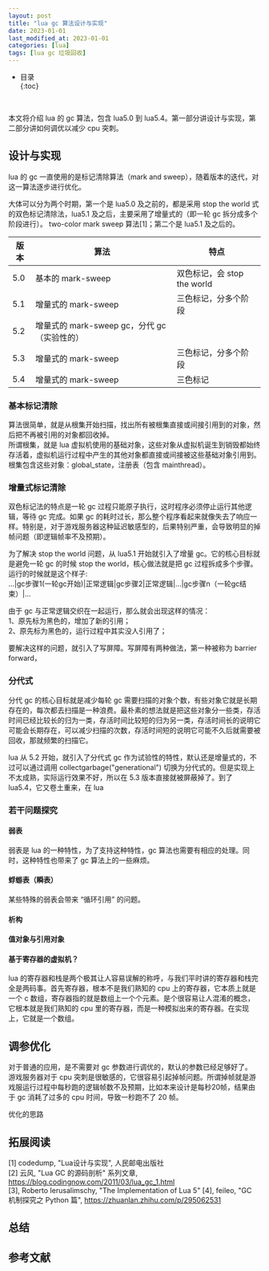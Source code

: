 ```yaml
---
layout: post
title: "lua gc 算法设计与实现"
date: 2023-01-01
last_modified_at: 2023-01-01
categories: [lua]
tags: [lua gc 垃圾回收]
---
```


* 目录  
{:toc}
<br/>  


本文将介绍 lua 的 gc 算法，包含 lua5.0 到 lua5.4。第一部分讲设计与实现，第二部分讲如何调优以减少 cpu 突刺。   

## 设计与实现
lua 的 gc 一直使用的是标记清除算法（mark and sweep），随着版本的迭代，对这一算法逐步进行优化。   

大体可以分为两个时期，第一个是 lua5.0 及之前的，都是采用 stop the world 式的双色标记清除法，lua5.1 及之后，主要采用了增量式的（即一轮 gc 拆分成多个阶段进行）。 two-color mark sweep 算法[1]；第二个是 lua5.1 及之后的。   

|版本|算法|特点|
|--|--|--|
|5.0|基本的 mark-sweep|双色标记，会 stop the world|
|5.1|增量式的 mark-sweep|三色标记，分多个阶段|
|5.2|增量式的 mark-sweep gc，分代 gc（实验性的）|
|5.3|增量式的 mark-sweep|三色标记，分多个阶段|
|5.4|增量式的 mark-sweep|三色标记|

### 基本标记清除
算法很简单，就是从根集开始扫描，找出所有被根集直接或间接引用到的对象，然后把不再被引用的对象都回收掉。  
所谓根集，就是 lua 虚拟机使用的基础对象，这些对象从虚拟机诞生到销毁都始终存活着，虚拟机运行过程中产生的其他对象都直接或间接被这些基础对象引用到。根集包含这些对象：global_state，注册表（包含 mainthread）。

### 增量式标记清除
双色标记法的特点是一轮 gc 过程只能原子执行，这时程序必须停止运行其他逻辑，等待 gc 完成。如果 gc 的耗时过长，那么整个程序看起来就像失去了响应一样。特别是，对于游戏服务器这种延迟敏感型的，后果特别严重，会导致明显的掉帧问题（即逻辑帧率不及预期）。  

为了解决 stop the world 问题，从 lua5.1 开始就引入了增量 gc。它的核心目标就是避免一轮 gc 的时候 stop the world，核心做法就是把 gc 过程拆成多个步骤。运行的时候就是这个样子:   
...|gc步骤1(一轮gc开始)|正常逻辑|gc步骤2|正常逻辑|...|gc步骤n（一轮gc结束）|...  

由于 gc 与正常逻辑交织在一起运行，那么就会出现这样的情况：  
1、原先标为黑色的，增加了新的引用；   
2、原先标为黑色的，运行过程中其实没人引用了； 

要解决这样的问题，就引入了写屏障。写屏障有两种做法，第一种被称为 barrier forward，

### 分代式
分代 gc 的核心目标就是减少每轮 gc 需要扫描的对象个数，有些对象它就是长期存在的，每次都去扫描是一种浪费。最朴素的想法就是把这些对象分一些类，存活时间已经比较长的归为一类，存活时间比较短的归为另一类，存活时间长的说明它可能会长期存在，可以减少扫描的次数，存活时间短的说明它可能不久后就需要被回收，那就频繁的扫描它。   

lua 从 5.2 开始，就引入了分代式 gc 作为试验性的特性，默认还是增量式的，不过可以通过调用 collectgarbage("generational") 切换为分代式的。但是实现上不太成熟，实际运行效果不好，所以在 5.3 版本直接就被屏蔽掉了。到了 lua5.4，它又卷土重来，在 lua



### 若干问题探究
#### 弱表
弱表是 lua 的一种特性，为了支持这种特性，gc 算法也需要有相应的处理。同时，这种特性也带来了 gc 算法上的一些麻烦。  



#### 蜉蝣表（瞬表）
某些特殊的弱表会带来 “循环引用” 的问题。

#### 析构

#### 值对象与引用对象

#### 基于寄存器的虚拟机？
lua 的寄存器和栈是两个极其让人容易误解的称呼，与我们平时讲的寄存器和栈完全是两码事。首先寄存器，根本不是我们熟知的 cpu 上的寄存器，它本质上就是一个 c 数组，寄存器指的就是数组上一个个元素。是个很容易让人混淆的概念，它根本就是我们熟知的 cpu 里的寄存器，而是一种模拟出来的寄存器。在实现上，它就是一个数组。


## 调参优化
对于普通的应用，是不需要对 gc 参数进行调优的，默认的参数已经足够好了。  
游戏服务器对于 cpu 突刺是很敏感的，它很容易引起掉帧问题。所谓掉帧就是游戏服运行过程中每秒跑的逻辑帧数不及预期，比如本来设计是每秒20帧，结果由于 gc 消耗了过多的 cpu 时间，导致一秒跑不了 20 帧。  

优化的思路

## 拓展阅读
[1] codedump, "Lua设计与实现", 人民邮电出版社  
[2] 云风, "Lua GC 的源码剖析" 系列文章, https://blog.codingnow.com/2011/03/lua_gc_1.html  
[3], Roberto Ierusalimschy, "The Implementation of Lua 5"
[4], feileo, "GC 机制探究之 Python 篇", https://zhuanlan.zhihu.com/p/295062531


## 总结


## 参考文献

